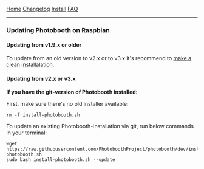 

<a href="https://photoboothproject.github.io" class="button hidden">Home</a>
<a href="https://photoboothproject.github.io/Changelog" class="button hidden">Changelog</a>
<a href="https://photoboothproject.github.io/INSTALL" class="button hidden">Install</a>
<a href="https://photoboothproject.github.io/FAQ_MENU" class="button hidden">FAQ</a>

---

### Updating Photobooth on Raspbian

#### Updating from v1.9.x or older
To update from an old version to v2.x or to v3.x it's recommend to [make a clean installalation](INSTALL).


#### Updating from v2.x or v3.x

**If you have the git-version of Photobooth installed:**

First, make sure there's no old installer available:  
```
rm -f install-photobooth.sh
```

To update an existing Photobooth-Installation via git, run below commands in your terminal:  
```
wget https://raw.githubusercontent.com/PhotoboothProject/photobooth/dev/install-photobooth.sh
sudo bash install-photobooth.sh --update
```

